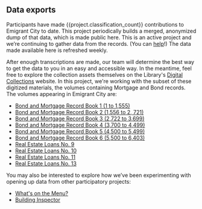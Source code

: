 ## Data exports

Participants have made {{project.classification_count}} contributions to Emigrant City to date. This project periodically builds a merged, anonymized dump of that data, which is made public here. This is an active project and we’re continuing to gather data from the records. (You can [help](/#/intro)!) The data made available here is refreshed weekly.

After enough transcriptions are made, our team will determine the best way to get the data to you in an easy and accessible way. In the meantime, feel free to explore the collection assets themselves on the Library's [Digital Collections](http://digitalcollections.nypl.org/collections/emigrant-savings-bank-records) website. In this project, we're working with the subset of these digitized materials, the volumes containing Mortgage and Bond records. The volumes appearing in Emigrant City are:
* [Bond and Mortgage Record Book 1 (1 to 1,555)](http://digitalcollections.nypl.org/items/df712aa0-00b1-0133-fbd7-58d385a7bbd0)
* [Bond and Mortgage Record Book 2 (1,556 to 2, 721)](http://digitalcollections.nypl.org/items/c0c38370-015a-0133-065e-58d385a7bbd0)
* [Bond and Mortgage Record Book 3 (2,722 to 3,699)](http://digitalcollections.nypl.org/items/5bb969d0-0241-0133-f196-58d385a7b928)
* [Bond and Mortgage Record Book 4 (3,700 to 4,499)](http://digitalcollections.nypl.org/items/109c0900-02e7-0133-03cf-58d385a7bbd0)
* [Bond and Mortgage Record Book 5 (4,500 to 5,499)](http://digitalcollections.nypl.org/items/e53b4fe0-02fc-0133-0e0d-58d385a7bbd0)
* [Bond and Mortgage Record Book 6 (5,500 to 6,403)](http://digitalcollections.nypl.org/items/20aa00a0-0311-0133-9d30-58d385a7bbd0)
* [Real Estate Loans No. 9](http://digitalcollections.nypl.org/items/6cf0ed60-23ef-0133-6b54-58d385a7b928)
* [Real Estate Loans No. 10](http://digitalcollections.nypl.org/items/59b0a100-23fd-0133-b24f-58d385a7bbd0)
* [Real Estate Loans No. 11](http://digitalcollections.nypl.org/items/cf0c3ee0-24bd-0133-5e2d-58d385a7b928)
* [Real Estate Loans No. 13](http://digitalcollections.nypl.org/items/3edf3050-24cd-0133-e6df-58d385a7b928)


You may also be interested to explore how we’ve been experimenting with opening up data from other participatory projects:
* [What's on the Menu?](http://menus.nypl.org/data)
* [Building Inspector](http://buildinginspector.nypl.org/data)
